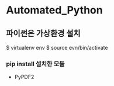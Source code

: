 # Automated_Python

## 파이썬은 가상환경 설치
$ virtualenv env
$ source evn/bin/activate

### pip install 설치한 모듈
* PyPDF2